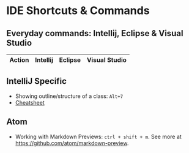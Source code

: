 # IDE Shortcuts & Commands

## Everyday commands: Intellij, Eclipse & Visual Studio
| Action | Intellij | Eclipse | Visual Studio |
|:------|:--------|:------|:-------|


## IntelliJ Specific
* Showing outline/structure of a class: ``Alt+7``
* [Cheatsheet](https://resources.jetbrains.com/storage/products/intellij-idea/docs/IntelliJIDEA_ReferenceCard.pdf)

## Atom

* Working with Markdown Previews: ``ctrl + shift + m``. See more at https://github.com/atom/markdown-preview.
  
